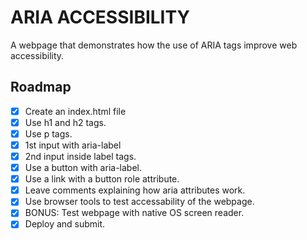# ARIA ACCESSIBILITY

A webpage that demonstrates how the use of ARIA tags improve web accessibility.  

## Roadmap

- [x] Create an index.html file
- [x] Use h1 and h2 tags.
- [x] Use p tags.
- [x] 1st input with aria-label
- [x] 2nd input inside label tags.
- [x] Use a button with aria-label.
- [x] Use a link with a button role attribute.
- [x] Leave comments explaining how aria attributes work. 
- [x] Use browser tools to test accessability of the webpage.
- [x] BONUS: Test webpage with native OS screen reader.  
- [x] Deploy and submit.